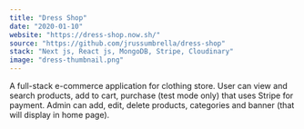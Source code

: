 ```yaml
---
title: "Dress Shop"
date: "2020-01-10"
website: "https://dress-shop.now.sh/"
source: "https://github.com/jrussumbrella/dress-shop"
stack: "Next js, React js, MongoDB, Stripe, Cloudinary"
image: "dress-thumbnail.png"
---
```


A full-stack e-commerce application for clothing store. User can view and search products, add to cart, purchase (test mode only) that uses Stripe for payment. Admin can add, edit, delete products, categories and banner (that will display in home page).
